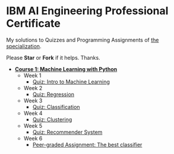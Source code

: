 # IBM AI Engineering Professional Certificate

My solutions to Quizzes and Programming Assignments of [the specialization](https://www.coursera.org/professional-certificates/ai-engineer).

Please **Star** or **Fork** if it helps. Thanks.

+ **[Course 1: Machine Learning with Python](https://github.com/zhang-guodong/IBM-AI-Engineering-Professional-Certificate/tree/main/Machine%20Learning%20with%20Python)**
  + Week 1
    + [Quiz: Intro to Machine Learning](https://github.com/zhang-guodong/IBM-AI-Engineering-Professional-Certificate/blob/main/Machine%20Learning%20with%20Python/Week%201/Intro%20to%20Machine%20Learning.pdf)
  + Week 2
    + [Quiz: Regression](https://github.com/zhang-guodong/IBM-AI-Engineering-Professional-Certificate/blob/main/Machine%20Learning%20with%20Python/Week%202/Regression.pdf)
  + Week 3
    + [Quiz: Classification](https://github.com/zhang-guodong/IBM-AI-Engineering-Professional-Certificate/blob/main/Machine%20Learning%20with%20Python/Week%203/Classification.pdf)
  + Week 4
    + [Quiz: Clustering](https://github.com/zhang-guodong/IBM-AI-Engineering-Professional-Certificate/blob/main/Machine%20Learning%20with%20Python/Week%204/Clustering.pdf)
  + Week 5
    + [Quiz: Recommender System](https://github.com/zhang-guodong/IBM-AI-Engineering-Professional-Certificate/blob/main/Machine%20Learning%20with%20Python/Week%205/Recommender%20System.pdf)
  + Week 6
    + [Peer-graded Assignment: The best classifier](https://github.com/zhang-guodong/IBM-AI-Engineering-Professional-Certificate/blob/main/Machine%20Learning%20with%20Python/Week%206/submission.ipynb)
